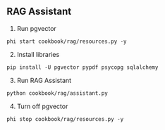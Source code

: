 ## RAG Assistant

1. Run pgvector

```shell
phi start cookbook/rag/resources.py -y
```

2. Install libraries

```shell
pip install -U pgvector pypdf psycopg sqlalchemy
```

3. Run RAG Assistant

```shell
python cookbook/rag/assistant.py
```

4. Turn off pgvector

```shell
phi stop cookbook/rag/resources.py -y
```
